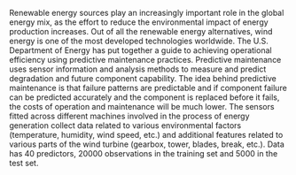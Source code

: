Renewable energy sources play an increasingly important role in the global energy mix, as the effort to reduce the environmental impact of energy production increases.
Out of all the renewable energy alternatives, wind energy is one of the most developed technologies worldwide. The U.S. Department of Energy has put together a guide to achieving operational efficiency using predictive maintenance practices. Predictive maintenance uses sensor information and analysis methods to measure and predict degradation and future component capability. The idea behind predictive maintenance is that failure patterns are predictable and if component failure can be predicted accurately and the component is replaced before it fails, the costs of operation and maintenance will be much lower. The sensors fitted across different machines involved in the process of energy generation collect data related to various environmental factors (temperature, humidity, wind speed, etc.) and additional features related to various parts of the wind turbine (gearbox, tower, blades, break, etc.). Data has 40 predictors, 20000 observations in the training set and 5000 in the test set.

